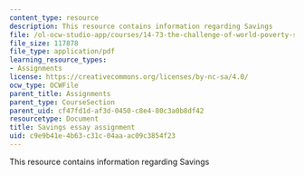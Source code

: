 ```yaml
---
content_type: resource
description: This resource contains information regarding Savings
file: /ol-ocw-studio-app/courses/14-73-the-challenge-of-world-poverty-spring-2011/c9e9b41e4b63c31c04aaac09c3854f23_MIT14_73S11_savings.pdf
file_size: 117878
file_type: application/pdf
learning_resource_types:
- Assignments
license: https://creativecommons.org/licenses/by-nc-sa/4.0/
ocw_type: OCWFile
parent_title: Assignments
parent_type: CourseSection
parent_uid: cf47fd1d-af3d-0450-c8e4-80c3a0b8df42
resourcetype: Document
title: Savings essay assignment
uid: c9e9b41e-4b63-c31c-04aa-ac09c3854f23
---
```

This resource contains information regarding Savings